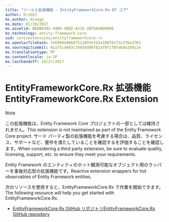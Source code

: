 ```yaml
---
title: "ツールと拡張機能 - EntityFrameworkCore.Rx EF コア"
author: ErikEJ
ms.author: divega
ms.date: 01/19/2017
ms.assetid: BE0B8302-49B9-48ED-A216-2DF6A4AD0096
ms.technology: entity-framework-core
uid: core/extensions/entityframeworkcore-rx
ms.openlocfilehash: 7e6990e9668751289fe7d3a10078173c276a3761
ms.sourcegitcommit: 01a75cd483c1943ddd6f82af971f07abde20912e
ms.translationtype: MT
ms.contentlocale: ja-JP
ms.lasthandoff: 10/27/2017
---
```

# <a name="entityframeworkcorerx-extension"></a><span data-ttu-id="2c1dd-102">EntityFrameworkCore.Rx 拡張機能</span><span class="sxs-lookup"><span data-stu-id="2c1dd-102">EntityFrameworkCore.Rx Extension</span></span>

> [!NOTE]  
> <span data-ttu-id="2c1dd-103">この拡張機能は、Entity Framework Core プロジェクトの一部としては維持されません。</span><span class="sxs-lookup"><span data-stu-id="2c1dd-103">This extension is not maintained as part of the Entity Framework Core project.</span></span> <span data-ttu-id="2c1dd-104">サード パーティ製の拡張機能を考慮する場合は、品質、ライセンス、サポートなど、要件を満たしていることを確認するを評価することを確認します。</span><span class="sxs-lookup"><span data-stu-id="2c1dd-104">When considering a third party extension, be sure to evaluate quality, licensing, support, etc. to ensure they meet your requirements.</span></span>

<span data-ttu-id="2c1dd-105">Entity Framework のエンティティのホット観測可能なオブジェクト用のラッパーを事後対応型の拡張機能です。</span><span class="sxs-lookup"><span data-stu-id="2c1dd-105">Reactive extension wrappers for hot observables of Entity Framework entities.</span></span>

<span data-ttu-id="2c1dd-106">次のリソースを使用すると、EntityFrameworkCore.Rx で作業を開始できます。</span><span class="sxs-lookup"><span data-stu-id="2c1dd-106">The following resource will help you get started with EntityFrameworkCore.Rx.</span></span>
* [<span data-ttu-id="2c1dd-107">EntityFrameworkCore.Rx GitHub リポジトリ</span><span class="sxs-lookup"><span data-stu-id="2c1dd-107">EntityFrameworkCore.Rx GitHub repository</span></span>](https://github.com/NickStrupat/EntityFramework.Rx/)
